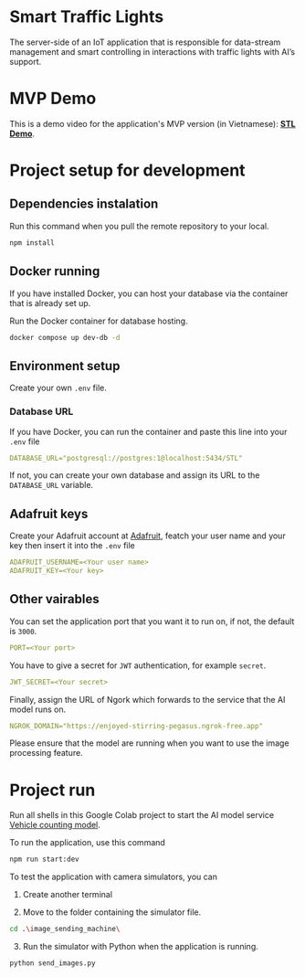 # Smart Traffic Lights

The server-side of an IoT application that is responsible for data-stream management
and smart controlling in interactions with traffic lights with AI’s support.

# MVP Demo

This is a demo video for the application's MVP version (in Vietnamese): __[STL Demo](https://drive.google.com/file/d/1Q9zThPTqJ1zxIC204JCydWJwcMbAupbh/view?usp=drive_link)__.

# Project setup for development

## Dependencies instalation

Run this command when you pull the remote repository to your local.

```bash
npm install
```

## Docker running

If you have installed Docker, you can host your database via the container that is already set up.

Run the Docker container for database hosting.

```bash
docker compose up dev-db -d
```

## Environment setup

Create your own `.env` file.

### Database URL

If you have Docker, you can run the container and paste this line into your `.env` file

```yml
DATABASE_URL="postgresql://postgres:1@localhost:5434/STL"
```

If not, you can create your own database and assign its URL to the `DATABASE_URL` variable.

## Adafruit keys

Create your Adafruit account at [Adafruit](https://io.adafruit.com/), featch your user name and your key then insert it into the `.env` file

```yml
ADAFRUIT_USERNAME=<Your user name>
ADAFRUIT_KEY=<Your key>
```

## Other vairables

You can set the application port that you want it to run on, if not, the default is `3000`.

```yml
PORT=<Your port>
```

You have to give a secret for `JWT` authentication, for example `secret`.

```yml
JWT_SECRET=<Your secret>
```

Finally, assign the URL of Ngork which forwards to the service that the AI model runs on.

```yml
NGROK_DOMAIN="https://enjoyed-stirring-pegasus.ngrok-free.app"
```

Please ensure that the model are running when you want to use the image processing feature.

# Project run

Run all shells in this Google Colab project to start the AI model service [Vehicle counting model](https://colab.research.google.com/drive/1ZdHq3sXMsDoRB4c-70j_Un3oKDWbtwkl?usp=sharing#scrollTo=gTBU2RLNf3BD).

To run the application, use this command

```bash
npm run start:dev
```

To test the application with camera simulators, you can

1. Create another terminal

2. Move to the folder containing the simulator file.

```bash
cd .\image_sending_machine\
```

3. Run the simulator with Python when the application is running.

```bash
python send_images.py
```
